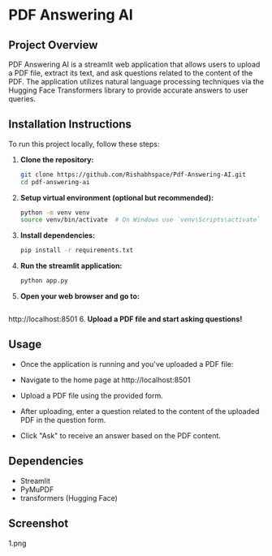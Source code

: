 # PDF Answering AI

## Project Overview

PDF Answering AI is a streamlit web application that allows users to upload a PDF file, extract its text, and ask questions related to the content of the PDF. The application utilizes natural language processing techniques via the Hugging Face Transformers library to provide accurate answers to user queries.

## Installation Instructions

To run this project locally, follow these steps:

1. **Clone the repository:**

   ```bash
   git clone https://github.com/Rishabhspace/Pdf-Answering-AI.git
   cd pdf-answering-ai

   ```

2. **Setup virtual environment (optional but recommended):**

   ```bash
   python -m venv venv
   source venv/bin/activate  # On Windows use `venv\Scripts\activate`

   ```

3. **Install dependencies:**

   ```bash
   pip install -r requirements.txt

   ```

4. **Run the streamlit application:**

   ```bash
   python app.py

   ```

5. **Open your web browser and go to:**

   ```
http://localhost:8501
6. **Upload a PDF file and start asking questions!**

## Usage

- Once the application is running and you've uploaded a PDF file:

- Navigate to the home page at http://localhost:8501

- Upload a PDF file using the provided form.

- After uploading, enter a question related to the content of the uploaded PDF in the question form.

- Click "Ask" to receive an answer based on the PDF content.

## Dependencies

- Streamlit
- PyMuPDF
- transformers (Hugging Face)

## Screenshot

1.png
